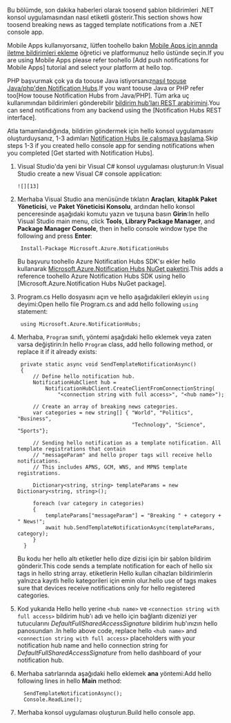 
<span data-ttu-id="1cc6c-101">Bu bölümde, son dakika haberleri olarak toosend şablon bildirimleri .NET konsol uygulamasından nasıl etiketli gösterir.</span><span class="sxs-lookup"><span data-stu-id="1cc6c-101">This section shows how toosend breaking news as tagged template notifications from a .NET console app.</span></span>

<span data-ttu-id="1cc6c-102">Mobile Apps kullanıyorsanız, lütfen toohello bakın [Mobile Apps için anında iletme bildirimleri ekleme] öğretici ve platformunuz hello üstünde seçin.</span><span class="sxs-lookup"><span data-stu-id="1cc6c-102">If you are using Mobile Apps please refer toohello [Add push notifications for Mobile Apps] tutorial and select your platform at hello top.</span></span>

<span data-ttu-id="1cc6c-103">PHP başvurmak çok ya da toouse Java istiyorsanız[nasıl toouse Java/php'den Notification Hubs].</span><span class="sxs-lookup"><span data-stu-id="1cc6c-103">If you want toouse Java or PHP refer too[How toouse Notification Hubs from Java/PHP].</span></span> <span data-ttu-id="1cc6c-104">Tüm arka uç kullanımından bildirimleri gönderebilir [bildirim hub'ları REST arabirimini].</span><span class="sxs-lookup"><span data-stu-id="1cc6c-104">You can send notifications from any backend using the [Notification Hubs REST interface].</span></span>

<span data-ttu-id="1cc6c-105">Atla tamamlandığında, bildirim göndermek için hello konsol uygulamasını oluşturduysanız, 1-3 adımları [Notification Hubs ile çalışmaya başlama].</span><span class="sxs-lookup"><span data-stu-id="1cc6c-105">Skip steps 1-3 if you created hello console app for sending notifications when you completed [Get started with Notification Hubs].</span></span>

1. <span data-ttu-id="1cc6c-106">Visual Studio'da yeni bir Visual C# konsol uygulaması oluşturun:</span><span class="sxs-lookup"><span data-stu-id="1cc6c-106">In Visual Studio create a new Visual C# console application:</span></span>
   
       ![][13]
2. <span data-ttu-id="1cc6c-107">Merhaba Visual Studio ana menüsünde tıklatın **Araçları**, **kitaplık Paket Yöneticisi**, ve **Paket Yöneticisi Konsolu**, ardından hello konsol penceresinde aşağıdaki komutu yazın ve tuşuna basın **Girin**:</span><span class="sxs-lookup"><span data-stu-id="1cc6c-107">In hello Visual Studio main menu, click **Tools**, **Library Package Manager**, and **Package Manager Console**, then in hello console window type the  following and press **Enter**:</span></span>
   
        Install-Package Microsoft.Azure.NotificationHubs
   
    <span data-ttu-id="1cc6c-108">Bu başvuru toohello Azure Notification Hubs SDK'sı ekler hello kullanarak [Microsoft.Azure.Notification Hubs NuGet paketini].</span><span class="sxs-lookup"><span data-stu-id="1cc6c-108">This adds a reference toohello Azure Notification Hubs SDK using hello [Microsoft.Azure.Notification Hubs NuGet package].</span></span>
3. <span data-ttu-id="1cc6c-109">Program.cs Hello dosyasını açın ve hello aşağıdakileri ekleyin `using` deyimi:</span><span class="sxs-lookup"><span data-stu-id="1cc6c-109">Open hello file Program.cs and add hello following `using` statement:</span></span>
   
        using Microsoft.Azure.NotificationHubs;
4. <span data-ttu-id="1cc6c-110">Merhaba, `Program` sınıfı, yöntemi aşağıdaki hello eklemek veya zaten varsa değiştirin:</span><span class="sxs-lookup"><span data-stu-id="1cc6c-110">In hello `Program` class, add hello following method, or replace it if it already exists:</span></span>
   
        private static async void SendTemplateNotificationAsync()
        {
            // Define hello notification hub.
            NotificationHubClient hub =
                NotificationHubClient.CreateClientFromConnectionString(
                    "<connection string with full access>", "<hub name>");
   
            // Create an array of breaking news categories.
            var categories = new string[] { "World", "Politics", "Business",
                                            "Technology", "Science", "Sports"};
   
            // Sending hello notification as a template notification. All template registrations that contain
            // "messageParam" and hello proper tags will receive hello notifications.
            // This includes APNS, GCM, WNS, and MPNS template registrations.
   
            Dictionary<string, string> templateParams = new Dictionary<string, string>();
   
            foreach (var category in categories)
            {
                templateParams["messageParam"] = "Breaking " + category + " News!";
                await hub.SendTemplateNotificationAsync(templateParams, category);
            }
         }
   
    <span data-ttu-id="1cc6c-111">Bu kodu her hello altı etiketler hello dize dizisi için bir şablon bildirim gönderir.</span><span class="sxs-lookup"><span data-stu-id="1cc6c-111">This code sends a template notification for each of hello six tags in hello string array.</span></span> <span data-ttu-id="1cc6c-112">etiketlerin Hello kullan cihazları bildirimlerin yalnızca kayıtlı hello kategorileri için emin olur.</span><span class="sxs-lookup"><span data-stu-id="1cc6c-112">hello use of tags makes sure that devices receive notifications only for hello registered categories.</span></span>
5. <span data-ttu-id="1cc6c-113">Kod yukarıda Hello hello yerine `<hub name>` ve `<connection string with full access>` bildirim hub'ı adı ve hello için bağlantı dizenizi yer tutucularını *DefaultFullSharedAccessSignature* bildirim hub'ınızın hello panosundan .</span><span class="sxs-lookup"><span data-stu-id="1cc6c-113">In hello above code, replace hello `<hub name>` and `<connection string with full access>` placeholders with your notification hub name and hello connection  string for *DefaultFullSharedAccessSignature* from hello dashboard of your notification hub.</span></span>
6. <span data-ttu-id="1cc6c-114">Merhaba satırlarında aşağıdaki hello eklemek **ana** yöntemi:</span><span class="sxs-lookup"><span data-stu-id="1cc6c-114">Add hello following lines in hello **Main** method:</span></span>
   
         SendTemplateNotificationAsync();
         Console.ReadLine();
7. <span data-ttu-id="1cc6c-115">Merhaba konsol uygulaması oluşturun.</span><span class="sxs-lookup"><span data-stu-id="1cc6c-115">Build hello console app.</span></span>

<!-- Images. -->
[13]: ./media/notification-hubs-back-end/notification-hub-create-console-app.png

<!-- URLs. -->
[Notification Hubs ile çalışmaya başlama]: ../articles/notification-hubs/notification-hubs-windows-store-dotnet-get-started-wns-push-notification.md
[bildirim hub'ları REST arabirimini]: http://msdn.microsoft.com/library/windowsazure/dn223264.aspx
[Mobile Apps için anında iletme bildirimleri ekleme]: ../articles/app-service-mobile/app-service-mobile-windows-store-dotnet-get-started-push.md
[nasıl toouse Java/php'den Notification Hubs]: ../articles/notification-hubs/notification-hubs-java-push-notification-tutorial.md
[Microsoft.Azure.Notification Hubs NuGet paketini]: http://www.nuget.org/packages/Microsoft.Azure.NotificationHubs/
